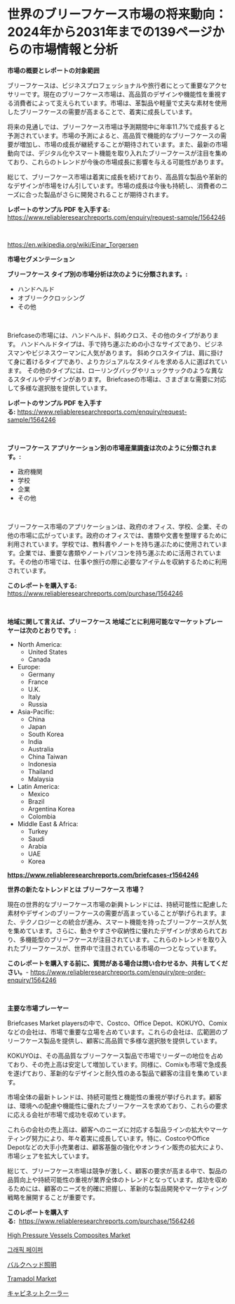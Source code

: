 <p><h1>世界のブリーフケース市場の将来動向：2024年から2031年までの139ページからの市場情報と分析</h1></p><p><strong>市場の概要とレポートの対象範囲</strong></p>
<p><p>ブリーフケースは、ビジネスプロフェッショナルや旅行者にとって重要なアクセサリーです。現在のブリーフケース市場は、高品質のデザインや機能性を重視する消費者によって支えられています。市場は、革製品や軽量で丈夫な素材を使用したブリーフケースの需要が高まることで、着実に成長しています。</p><p>将来の見通しでは、ブリーフケース市場は予測期間中に年率11.7%で成長すると予測されています。市場の予測によると、高品質で機能的なブリーフケースの需要が増加し、市場の成長が継続することが期待されています。また、最新の市場動向では、デジタル化やスマート機能を取り入れたブリーフケースが注目を集めており、これらのトレンドが今後の市場成長に影響を与える可能性があります。</p><p>総じて、ブリーフケース市場は着実に成長を続けており、高品質な製品や革新的なデザインが市場をけん引しています。市場の成長は今後も持続し、消費者のニーズに合った製品がさらに開発されることが期待されます。</p></p>
<p><strong>レポートのサンプル PDF を入手する:</strong> <a href="https://www.reliableresearchreports.com/enquiry/request-sample/1564246">https://www.reliableresearchreports.com/enquiry/request-sample/1564246</a></p>
<p>&nbsp;</p>
<p><a href="https://en.wikipedia.org/wiki/Einar_Torgersen">https://en.wikipedia.org/wiki/Einar_Torgersen</a></p>
<p><strong>市場セグメンテーション</strong></p>
<p><strong>ブリーフケース タイプ別の市場分析は次のように分類されます。:</strong></p>
<p><ul><li>ハンドヘルド</li><li>オブリーククロッシング</li><li>その他</li></ul></p>
<p>&nbsp;</p>
<p><p>Briefcaseの市場には、ハンドヘルド、斜めクロス、その他のタイプがあります。 ハンドヘルドタイプは、手で持ち運ぶための小さなサイズであり、ビジネスマンやビジネスウーマンに人気があります。 斜めクロスタイプは、肩に掛けて身に着けるタイプであり、よりカジュアルなスタイルを求める人に選ばれています。 その他のタイプには、ローリングバッグやリュックサックのような異なるスタイルやデザインがあります。 Briefcaseの市場は、さまざまな需要に対応して多様な選択肢を提供しています。</p></p>
<p><strong>レポートのサンプル PDF を入手する:</strong>&nbsp;<a href="https://www.reliableresearchreports.com/enquiry/request-sample/1564246">https://www.reliableresearchreports.com/enquiry/request-sample/1564246</a></p>
<p>&nbsp;</p>
<p><strong> ブリーフケース アプリケーション別の市場産業調査は次のように分類されます。:</strong></p>
<p><ul><li>政府機関</li><li>学校</li><li>企業</li><li>その他</li></ul></p>
<p>&nbsp;</p>
<p><p>ブリーフケース市場のアプリケーションは、政府のオフィス、学校、企業、その他の市場に広がっています。政府のオフィスでは、書類や文書を整理するために利用されています。学校では、教科書やノートを持ち運ぶために使用されています。企業では、重要な書類やノートパソコンを持ち運ぶために活用されています。その他の市場では、仕事や旅行の際に必要なアイテムを収納するために利用されています。</p></p>
<p><strong>このレポートを購入する:</strong>&nbsp; <a href="https://www.reliableresearchreports.com/purchase/1564246">https://www.reliableresearchreports.com/purchase/1564246</a></p>
<p>&nbsp;</p>
<p><strong>地域に関して言えば、ブリーフケース 地域ごとに利用可能なマーケットプレーヤーは次のとおりです。:</strong></p>
<p><ul>
    <li>
        North America:
        <ul>
            <li>United States</li>
            <li>Canada</li>
        </ul>
    </li>
    <li>
        Europe:
        <ul>
            <li>Germany</li>
            <li>France</li>
            <li>U.K.</li>
            <li>Italy</li>
            <li>Russia</li>
        </ul>
    </li>
    <li>
        Asia-Pacific:
        <ul>
            <li>China</li>
            <li>Japan</li>
            <li>South Korea</li>
            <li>India</li>
            <li>Australia</li>
            <li>China Taiwan</li>
            <li>Indonesia</li>
            <li>Thailand</li>
            <li>Malaysia</li>
        </ul>
    </li>
    <li>
        Latin America:
        <ul>
            <li>Mexico</li>
            <li>Brazil</li>
            <li>Argentina Korea</li>
            <li>Colombia</li>
        </ul>
    </li>
    <li>
        Middle East & Africa:
        <ul>
            <li>Turkey</li>
            <li>Saudi</li>
            <li>Arabia</li>
            <li>UAE</li>
            <li>Korea</li>
        </ul>
    </li>
    </ul></p>
<p><strong><a href="https://www.reliableresearchreports.com/briefcases-r1564246">https://www.reliableresearchreports.com/briefcases-r1564246</a></strong>&nbsp;</p>
<p><strong>世界の新たなトレンドとは ブリーフケース 市場？</strong></p>
<p><p>現在の世界的なブリーフケース市場の新興トレンドには、持続可能性に配慮した素材やデザインのブリーフケースの需要が高まっていることが挙げられます。また、テクノロジーとの統合が進み、スマート機能を持ったブリーフケースが人気を集めています。さらに、動きやすさや収納性に優れたデザインが求められており、多機能型のブリーフケースが注目されています。これらのトレンドを取り入れたブリーフケースが、世界中で注目されている市場の一つとなっています。</p></p>
<p><strong>このレポートを購入する前に、質問がある場合は問い合わせるか、共有してください。</strong>- <a href="https://www.reliableresearchreports.com/enquiry/pre-order-enquiry/1564246">https://www.reliableresearchreports.com/enquiry/pre-order-enquiry/1564246</a></p>
<p>&nbsp;</p>
<p><strong>主要な市場プレーヤー</strong></p>
<p><p>Briefcases Market playersの中で、Costco、Office Depot、KOKUYO、Comixなどの会社は、市場で重要な立場を占めています。これらの会社は、広範囲のブリーフケース製品を提供し、顧客に高品質で多様な選択肢を提供しています。</p><p>KOKUYOは、その高品質なブリーフケース製品で市場でリーダーの地位を占めており、その売上高は安定して増加しています。同様に、Comixも市場で急成長を遂げており、革新的なデザインと耐久性のある製品で顧客の注目を集めています。</p><p>市場全体の最新トレンドは、持続可能性と機能性の重視が挙げられます。顧客は、環境への配慮や機能性に優れたブリーフケースを求めており、これらの要求に応える会社が市場で成功を収めています。</p><p>これらの会社の売上高は、顧客へのニーズに対応する製品ラインの拡大やマーケティング努力により、年々着実に成長しています。特に、CostcoやOffice Depotなどの大手小売業者は、顧客基盤の強化やオンライン販売の拡大により、市場シェアを拡大しています。</p><p>総じて、ブリーフケース市場は競争が激しく、顧客の要求が高まる中で、製品の品質向上や持続可能性の重視が業界全体のトレンドとなっています。成功を収めるためには、顧客のニーズを的確に把握し、革新的な製品開発やマーケティング戦略を展開することが重要です。</p></p>
<p><strong>このレポートを購入する:</strong>&nbsp;&nbsp;<a href="https://www.reliableresearchreports.com/purchase/1564246">https://www.reliableresearchreports.com/purchase/1564246</a></p>
<p><p><a href="https://github.com/jakobeblake56/Market-Research-Report-List-1/blob/main/high-pressure-vessels-composites-market.md">High Pressure Vessels Composites Market</a></p><p><a href="https://github.com/shampaakter36/Market-Research-Report-List-1/blob/main/100988010994.md">그래픽 페이퍼</a></p><p><a href="https://github.com/RandallRunte2023/Market-Research-Report-List-2/blob/main/15224286360.md">バルクヘッド照明</a></p><p><a href="https://issuu.com/reportprime-2/docs/tramadol-market-size-2030.pptx">Tramadol Market</a></p><p><a href="https://github.com/DanykaKilback/Market-Research-Report-List-2/blob/main/11314316361.md">キャビネットクーラー</a></p></p>